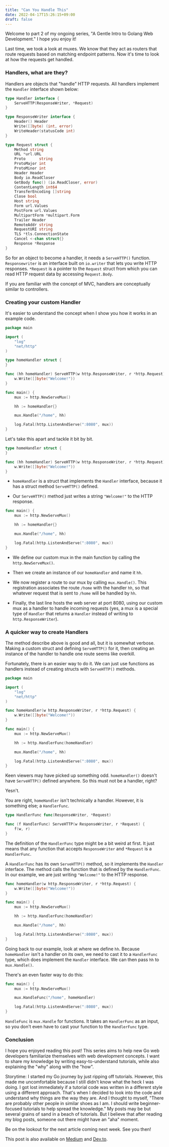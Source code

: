 ```yaml
---
title: "Can You Handle This"
date: 2022-04-17T15:26:15+09:00
draft: false
---
```


Welcome to part 2 of my ongoing series, "A Gentle Intro to Golang Web Development." I hope you enjoy it!

Last time, we took a look at muxes. We know that they act as routers that route requests based on matching endpoint patterns. Now it's time to look at how the requests get handled.

### Handlers, what are they?

Handlers are objects that "handle" HTTP requests. All handlers implement the `Handler` interface shown below:

```go
type Handler interface {
    ServeHTTP(ResponseWriter, *Request)
}

type ResponseWriter interface {
    Header() Header
    Write([]byte) (int, error)
    WriteHeader(statusCode int)
}

type Request struct {
    Method string
    URL *url.URL
    Proto      string
    ProtoMajor int
    ProtoMinor int
    Header Header
    Body io.ReadCloser
    GetBody func() (io.ReadCloser, error)
    ContentLength int64
    TransferEncoding []string
    Close bool
    Host string
    Form url.Values
    PostForm url.Values
    MultipartForm *multipart.Form
    Trailer Header
    RemoteAddr string
    RequestURI string
    TLS *tls.ConnectionState
    Cancel <-chan struct{}
    Response *Response
}
```

So for an object to become a handler, it needs a `ServeHTTP()` function. `Responsewriter` is an interface built on `io.writer` that lets you write HTTP responses. `*Request` is a pointer to the `Request` struct from which you can read HTTP request data by accessing `Request.Body`.

If you are familiar with the concept of MVC, handlers are conceptually similar to controllers.

### Creating your custom Handler

It's easier to understand the concept when I show you how it works in an example code.

```go
package main

import (
    "log"
    "net/http"
)

type homeHandler struct {
}

func (hh homeHandler) ServeHTTP(w http.ResponseWriter, r *http.Request) {
    w.Write([]byte("Welcome!"))
}

func main() {
    mux := http.NewServeMux()

    hh := homeHandler{}

    mux.Handle("/home", hh)

    log.Fatal(http.ListenAndServe(":8080", mux))
}    
```

Let's take this apart and tackle it bit by bit.

```go
type homeHandler struct {
}

func (hh homeHandler) ServeHTTP(w http.ResponseWriter, r *http.Request) {
    w.Write([]byte("Welcome!"))
}
```

- `homeHandler` is a struct that implements the `Handler` interface, because it has a struct method `ServeHTTP()` defined.

- Our `ServeHTTP()` method just writes a string `"Welcome!"` to the HTTP response.

```go
func main() {
    mux := http.NewServeMux()

    hh := homeHandler{}

    mux.Handle("/home", hh)

    log.Fatal(http.ListenAndServe(":8080", mux))
}    
```

- We define our custom mux in the main function by calling the `http.NewServeMux()`. 

- Then we create an instance of our `homeHandler` and name it `hh`. 

- We now register a route to our mux by calling `mux.Handle()`. This registration associates the route `/home` with the handler `hh`, so that whatever request that is sent to `/home` will be handled by `hh`. 

- Finally, the last line hosts the web server at port 8080, using our custom mux as a handler to handle incoming requests (yes, a mux is a special type of `Handler` that returns a `Handler` instead of writing to `http.ResponseWriter`).

### A quicker way to create Handlers

The method describe above is good and all, but it is somewhat verbose. Making a custom struct and defining `ServeHTTP()` for it, then creating an instance of the handler to handle one route seems like overkill.

Fortunately, there is an easier way to do it. We can just use functions as handlers instead of creating structs with `ServeHTTP()` methods.

```go
package main

import (
    "log"
    "net/http"
)

func homeHandler(w http.ResponseWriter, r *http.Request) {
    w.Write([]byte("Welcome!"))
}

func main() {
    mux := http.NewServeMux()

    hh := http.HandlerFunc(homeHandler)

    mux.Handle("/home", hh)

    log.Fatal(http.ListenAndServe(":8080", mux))
}
```

Keen viewers may have picked up something odd. `homeHandler()` doesn't have `ServeHTTP()` defined anywhere. So this must not be a handler, right?

Yesn't.

You are right, `homeHandler` isn't technically a handler. However, it is something else; a `HandlerFunc`.

```go
type HandlerFunc func(ResponseWriter, *Request)

func (f HandlerFunc) ServeHTTP(w ResponseWriter, r *Request) {
    f(w, r)
}
```

The definition of the `HandlerFunc` type might be a bit weird at first. It just means that any function that accepts `ResponseWriter` and `*Request` is a `HandlerFunc`.

A `HandlerFunc` has its own `ServeHTTP()` method, so it implements the `Handler` interface. The method calls the function that is defined by the `HandlerFunc`. In our example, we are just writing `"Welcome!"` to the HTTP response.

```go
func homeHandler(w http.ResponseWriter, r *http.Request) {
    w.Write([]byte("Welcome!"))
}

func main() {
    mux := http.NewServeMux()

    hh := http.HandlerFunc(homeHandler)

    mux.Handle("/home", hh)

    log.Fatal(http.ListenAndServe(":8080", mux))
}
```

Going back to our example, look at where we define `hh`. Because `homeHandler` isn't a handler on its own, we need to cast it to a `HandlerFunc` type, which does implement the `Handler` interface. We can then pass `hh` to `mux.Handle()`.

There's an even faster way to do this:

```go
func main() {
    mux := http.NewServeMux()

    mux.HandleFunc("/home", homeHandler)

    log.Fatal(http.ListenAndServe(":8080", mux))
}
```

`HandleFunc` is `mux.Handle` for functions. It takes an `HandlerFunc` as an input, so you don't even have to cast your function to the `HandlerFunc` type.

### Conclusion

I hope you enjoyed reading this post! This series aims to help new Go web developers familiarize themselves with web development concepts. I want to share my knowledge by writing easy-to-understand tutorials, while also explaining the "why" along with the "how".

Storytime: I started my Go journey by just ripping off tutorials. However, this made me uncomfortable because I still didn't know what the heck I was doing. I got lost immediately if a tutorial code was written in a different style using a different approach. That's when I decided to look into the code and understand why things are the way they are. And I thought to myself, "There are probably other people in similar shoes as I am. I should write beginner-focused tutorials to help spread the knowledge." My posts may be but several grains of sand in a beach of tutorials. But I believe that after reading my blog posts, someone out there might have an "aha" moment.

Be on the lookout for the next article coming next week. See you then!

This post is also available on [Medium](https://medium.com/@jpoly1219/can-you-handle-this-2ce97703c8d5) and [Dev.to](https://dev.to/jpoly1219/can-you-handle-this-45m5).
